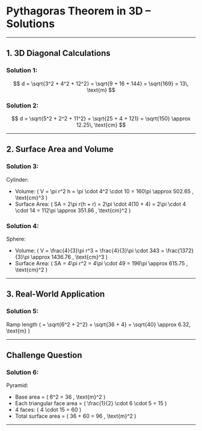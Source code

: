 
# Pythagoras Theorem in 3D – Solutions

---

## **1. 3D Diagonal Calculations**

### Solution 1:
$$
d = \sqrt{3^2 + 4^2 + 12^2} = \sqrt{9 + 16 + 144} = \sqrt{169} = 13\, \text{m}
$$

### Solution 2:
$$
d = \sqrt{5^2 + 2^2 + 11^2} = \sqrt{25 + 4 + 121} = \sqrt{150} \approx 12.25\, \text{cm}
$$

---

## **2. Surface Area and Volume**

### Solution 3:
Cylinder:
- Volume: \( V = \pi r^2 h = \pi \cdot 4^2 \cdot 10 = 160\pi \approx 502.65 \, \text{cm}^3 \)
- Surface Area: \( SA = 2\pi r(h + r) = 2\pi \cdot 4(10 + 4) = 2\pi \cdot 4 \cdot 14 = 112\pi \approx 351.86 \, \text{cm}^2 \)

### Solution 4:
Sphere:
- Volume: \( V = \frac{4}{3}\pi r^3 = \frac{4}{3}\pi \cdot 343 = \frac{1372}{3}\pi \approx 1436.76 \, \text{cm}^3 \)
- Surface Area: \( SA = 4\pi r^2 = 4\pi \cdot 49 = 196\pi \approx 615.75 \, \text{cm}^2 \)

---

## **3. Real-World Application**

### Solution 5:
Ramp length \( = \sqrt{6^2 + 2^2} = \sqrt{36 + 4} = \sqrt{40} \approx 6.32\, \text{m} \)

---

## Challenge Question

### Solution 6:
Pyramid:
- Base area = \( 6^2 = 36 \, \text{m}^2 \)
- Each triangular face area = \( \frac{1}{2} \cdot 6 \cdot 5 = 15 \)
- 4 faces: \( 4 \cdot 15 = 60 \)
- Total surface area = \( 36 + 60 = 96 \, \text{m}^2 \)

---
